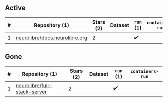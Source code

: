 ## Active
| # | Repository (1) | Stars (2) | Dataset | `run` (1) | `containers-run` |
| --- | --- | --- | --- | --- | --- |
| 1 | [neurolibre/docs.neurolibre.org](https://github.com/neurolibre/docs.neurolibre.org) | 2 |  | :heavy_check_mark: |  |

## Gone
| # | Repository (1) | Stars (2) | Dataset | `run` (1) | `containers-run` |
| --- | --- | --- | --- | --- | --- |
| 1 | [neurolibre/full-stack-server](https://github.com/neurolibre/full-stack-server) | 2 |  | :heavy_check_mark: |  |
